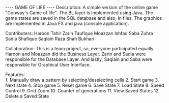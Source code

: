 ---- GAME OF LIFE ----
Description:
	A simple version of the online game "Conway's Game of life". The BL layer is implemented using Java. The game states are saved in the SQL database and also, in files. The graphics are implemented in Java FX and java (console application).
	
Contributers:
	Haroon Tahir
	Zarin Taufique
	Moazzan Ishfaq
	Saba Zuhra
	Sadia Shafique
	Saqlain Raza Shah Bukhari
	
Collaboration:
	 This is a team project, so, everyone participated equally. Haroon and Moazzan did the Business Layer. Zarin and Sadia were responsible for the Database Layer. And lastly, Saqlain and Saba were responsible for Graphical User Interface.
	
Features:	
	1. Manually draw a pattern by selecting/deselecting cells
	2. Start game
	3. Next state
	4. Stop game
	5. Reset game
	6. Save State
	7. Load State
	8. Speed Control
	9. Grid Zoom
	10. Counter of generations
	11. View Saved States
	12. Delete a Saved State
